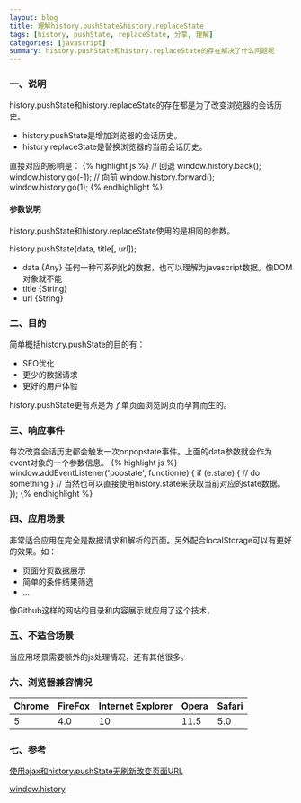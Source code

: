 ```yaml
---
layout: blog
title: 理解history.pushState&history.replaceState
tags: [history, pushState, replaceState, 分享, 理解]
categories: [javascript]
summary: history.pushState和history.replaceState的存在解决了什么问题呢
---
```

### 一、说明
history.pushState和history.replaceState的存在都是为了改变浏览器的会话历史。

* history.pushState是增加浏览器的会话历史。
* history.replaceState是替换浏览器的当前会话历史。

直接对应的影响是：
{% highlight js %}
// 回退
window.history.back();
window.history.go(-1);
// 向前
window.history.forward();
window.history.go(1);
{% endhighlight %}

#### 参数说明
history.pushState和history.replaceState使用的是相同的参数。

history.pushState(data, title[, url]);

* data {Any} 任何一种可系列化的数据，也可以理解为javascript数据。像DOM对象就不能
* title {String} 
* url {String} 

### 二、目的
简单概括history.pushState的目的有：

* SEO优化
* 更少的数据请求
* 更好的用户体验

history.pushState更有点是为了单页面浏览网页而孕育而生的。

### 三、响应事件
每次改变会话历史都会触发一次onpopstate事件。上面的data参数就会作为event对象的一个参数信息。
{% highlight js %}
window.addEventListener('popstate', function(e) {
    if (e.state) {
        // do something
    }
    // 当然也可以直接使用history.state来获取当前对应的state数据。
});
{% endhighlight %}

### 四、应用场景
非常适合应用在完全是数据请求和解析的页面。另外配合localStorage可以有更好的效果。如：

* 页面分页数据展示
* 简单的条件结果筛选
* ...

像Github这样的网站的目录和内容展示就应用了这个技术。

### 五、不适合场景
当应用场景需要额外的js处理情况，还有其他很多。

### 六、浏览器兼容情况

Chrome | FireFox | Internet Explorer | Opera | Safari
----|-----|----|------|-----
5 | 4.0 | 10 | 11.5 | 5.0

### 七、参考

[使用ajax和history.pushState无刷新改变页面URL](http://www.welefen.com/use-ajax-and-pushstate.html)

[window.history](https://developer.mozilla.org/en-US/docs/DOM/window.history)
